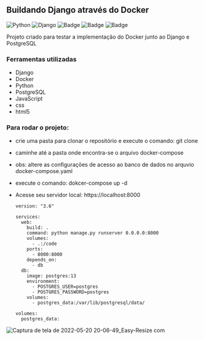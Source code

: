 ## Buildando Django através do Docker
![Python](https://img.shields.io/badge/python-3670A0?style=for-the-badge&logo=python&logoColor=ffdd54)
![Django](https://img.shields.io/badge/django-%23092E20.svg?style=for-the-badge&logo=django&logoColor=white)
![Badge](https://img.shields.io/badge/JavaScript-F7DF1E?style=for-the-badge&logo=javascript&logoColor=black)
![Badge](https://img.shields.io/badge/CSS-239120?&style=for-the-badge&logo=css3&logoColor=white)
![Badge](https://img.shields.io/badge/HTML5-E34F26?style=for-the-badge&logo=html5&logoColor=white)


Projeto criado para testar a implementação do Docker junto ao Django e PostgreSQL 

### Ferramentas utilizadas

- Django
- Docker
- Python
- PostgreSQL
- JavaScript
- css
- html5

### Para rodar o projeto:

- crie uma pasta para clonar o repositório e execute o comando: git clone 
- caminhe até a pasta onde encontra-se o arquivo docker-compose
- obs: altere as configurações de acesso ao banco de dados no arquvio docker-compose.yaml
- execute o comando: dokcer-compose up -d 
- Acesse seu servidor local: https://localhost:8000

      version: "3.6"

      services:
        web:
          build: .
          command: python manage.py runserver 0.0.0.0:8000
          volumes:
            - .:/code
          ports:
            - 8000:8000
          depends_on:
            - db
        db:
          image: postgres:13
          environment:
            - POSTGRES_USER=postgres
            - POSTGRES_PASSWORD=postgres
          volumes:
            - postgres_data:/var/lib/postgresql/data/

      volumes:
        postgres_data:
      
      
![Captura de tela de 2022-05-20 20-06-49_Easy-Resize com](https://user-images.githubusercontent.com/87938869/169623343-b9b90038-176d-4bc7-8ee3-9d5f0f7b264e.jpg)
